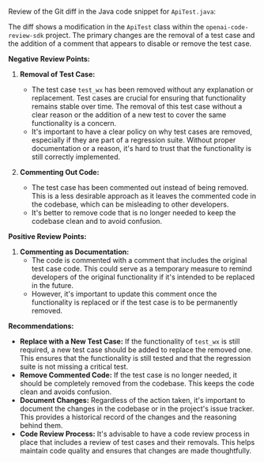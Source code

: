 Review of the Git diff in the Java code snippet for `ApiTest.java`:

The diff shows a modification in the `ApiTest` class within the `openai-code-review-sdk` project. The primary changes are the removal of a test case and the addition of a comment that appears to disable or remove the test case.

**Negative Review Points:**

1. **Removal of Test Case:**
   - The test case `test_wx` has been removed without any explanation or replacement. Test cases are crucial for ensuring that functionality remains stable over time. The removal of this test case without a clear reason or the addition of a new test to cover the same functionality is a concern.
   - It's important to have a clear policy on why test cases are removed, especially if they are part of a regression suite. Without proper documentation or a reason, it's hard to trust that the functionality is still correctly implemented.

2. **Commenting Out Code:**
   - The test case has been commented out instead of being removed. This is a less desirable approach as it leaves the commented code in the codebase, which can be misleading to other developers.
   - It's better to remove code that is no longer needed to keep the codebase clean and to avoid confusion.

**Positive Review Points:**

1. **Commenting as Documentation:**
   - The code is commented with a comment that includes the original test case code. This could serve as a temporary measure to remind developers of the original functionality if it's intended to be replaced in the future.
   - However, it's important to update this comment once the functionality is replaced or if the test case is to be permanently removed.

**Recommendations:**

- **Replace with a New Test Case:** If the functionality of `test_wx` is still required, a new test case should be added to replace the removed one. This ensures that the functionality is still tested and that the regression suite is not missing a critical test.
- **Remove Commented Code:** If the test case is no longer needed, it should be completely removed from the codebase. This keeps the code clean and avoids confusion.
- **Document Changes:** Regardless of the action taken, it's important to document the changes in the codebase or in the project's issue tracker. This provides a historical record of the changes and the reasoning behind them.
- **Code Review Process:** It's advisable to have a code review process in place that includes a review of test cases and their removals. This helps maintain code quality and ensures that changes are made thoughtfully.